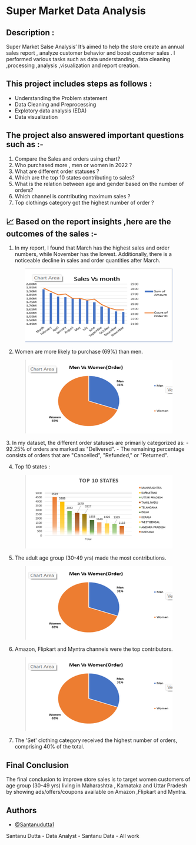 # Super Market Data Analysis 

Description :
-

Super Market Salse Analysis’ It’s aimed to help the store create an annual sales report , analyze customer behavior and boost customer sales . I performed various tasks such as data understanding, data cleaning ,processing ,analysis ,visualization and report creation. 

This project includes steps as follows :
-
- Understanding the Problem statement
- Data Cleaning and Preprocessing
- Explotory data analysis (EDA)
- Data visualization 

The project also answered important questions such as :-
 -
1. Compare the Sales and orders using chart?
2. Who purchased more , men or women in 2022 ?
3. What are different order statuses ?
4. Which are the top 10 states contributing to sales?
5.  What is the relation between age and gender based on the number of orders?
6. Which channel is contributing maximum sales ? 
7. Top clothings category got the highest number of order ?

📈 Based on the report insights ,here are the outcomes of the sales :- 
 -
1. In my report, I found that March has the highest sales and order numbers, while November has the lowest. Additionally, there is a noticeable decline in sales and order quantities after March.
 <p align="center">
  <img width="400" height="200" src="Super market Charts/Sales vs month.png">
</p>

2. Women are more likely to purchase (69%) than men.
  <p align="center">
  <img width="400" height="200" src="Super market Charts/Men vs Women.png ">
</p>
3. In my dataset, the different order statuses are primarily categorized as:
- 92.25% of orders are marked as "Delivered".
- The remaining percentage consists of orders that are "Cancelled", "Refunded," or "Returned".

4. Top 10 states :
 <p align="center">
  <img width="400" height="200" src="Super market Charts/Top 10 states.png ">
</p>

5.  The adult age group (30-49 yrs) made the most contributions.
 <p align="center">
  <img width="400" height="200" src="Super market Charts/Men vs Women.png ">
</p>

6. Amazon, Flipkart and Myntra channels were the top contributors.
 <p align="center">
  <img width="400" height="200" src="Super market Charts/Men vs Women.png ">
</p>

7. The 'Set' clothing category received the highest number of orders, comprising 40% of the total.

Final Conclusion
-
 The final conclusion to improve store sales is to target women customers of age group (30-49 yrs) living in Maharashtra , Karnataka and Uttar Pradesh by showing ads/offers/coupons available on Amazon ,Flipkart and Myntra.











## Authors

- [@Santanudutta1](https://github.com/SantanuDutta1)

Santanu Dutta - Data Analyst - Santanu Data - All work
